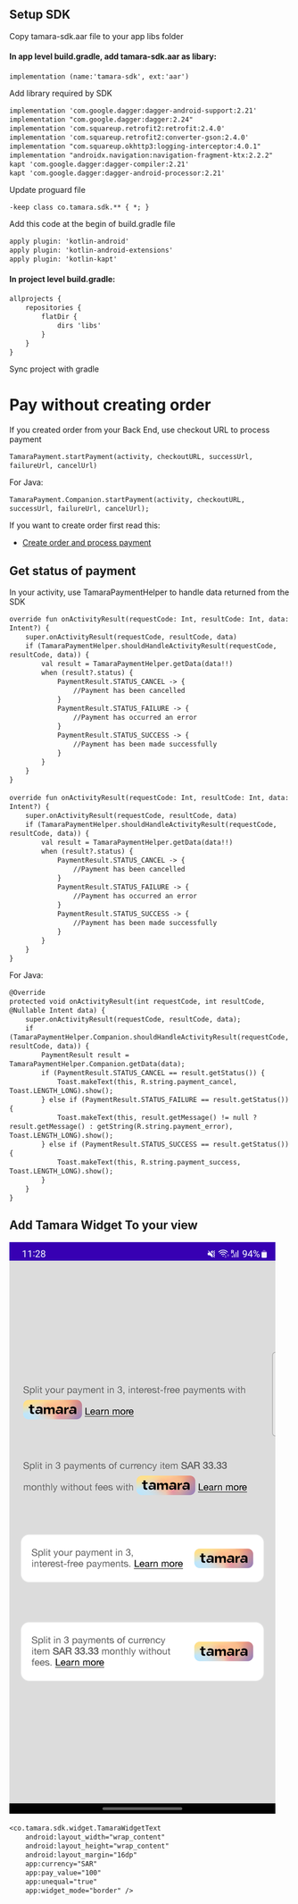 
## Setup SDK
Copy tamara-sdk.aar file to your app libs folder

#### In app level build.gradle, add tamara-sdk.aar as libary:
```
implementation (name:'tamara-sdk', ext:'aar')
```

Add library required by SDK
```
implementation 'com.google.dagger:dagger-android-support:2.21'
implementation "com.google.dagger:dagger:2.24"
implementation 'com.squareup.retrofit2:retrofit:2.4.0'
implementation 'com.squareup.retrofit2:converter-gson:2.4.0'
implementation "com.squareup.okhttp3:logging-interceptor:4.0.1"
implementation "androidx.navigation:navigation-fragment-ktx:2.2.2"
kapt 'com.google.dagger:dagger-compiler:2.21'
kapt 'com.google.dagger:dagger-android-processor:2.21'
```

Update proguard file
```
-keep class co.tamara.sdk.** { *; }
```

Add this code at the begin of build.gradle file
```
apply plugin: 'kotlin-android'
apply plugin: 'kotlin-android-extensions'
apply plugin: 'kotlin-kapt'
```

#### In project level build.gradle:
```
allprojects {
    repositories {
        flatDir {
            dirs 'libs'
        }
    }
}
```
Sync project with gradle


# Pay without creating order

If you created order from your Back End, use checkout URL to process payment

```
TamaraPayment.startPayment(activity, checkoutURL, successUrl, failureUrl, cancelUrl)
```

For Java:

```
TamaraPayment.Companion.startPayment(activity, checkoutURL, successUrl, failureUrl, cancelUrl);
```

If you want to create order first read this:
- [Create order and process payment](ORDERREADME.md)


## Get status of payment
In your activity, use TamaraPaymentHelper to handle data returned from the SDK
```
override fun onActivityResult(requestCode: Int, resultCode: Int, data: Intent?) {
    super.onActivityResult(requestCode, resultCode, data)
    if (TamaraPaymentHelper.shouldHandleActivityResult(requestCode, resultCode, data)) {
        val result = TamaraPaymentHelper.getData(data!!)
        when (result?.status) {
            PaymentResult.STATUS_CANCEL -> {
                //Payment has been cancelled
            }
            PaymentResult.STATUS_FAILURE -> {
                //Payment has occurred an error
            }
            PaymentResult.STATUS_SUCCESS -> {
                //Payment has been made successfully
            }
        }
    }
}

override fun onActivityResult(requestCode: Int, resultCode: Int, data: Intent?) {
    super.onActivityResult(requestCode, resultCode, data)
    if (TamaraPaymentHelper.shouldHandleActivityResult(requestCode, resultCode, data)) {
        val result = TamaraPaymentHelper.getData(data!!)
        when (result?.status) {
            PaymentResult.STATUS_CANCEL -> {
                //Payment has been cancelled
            }
            PaymentResult.STATUS_FAILURE -> {
                //Payment has occurred an error
            }
            PaymentResult.STATUS_SUCCESS -> {
                //Payment has been made successfully
            }
        }
    }
}
```

For Java:

```
@Override
protected void onActivityResult(int requestCode, int resultCode, @Nullable Intent data) {
    super.onActivityResult(requestCode, resultCode, data);
    if (TamaraPaymentHelper.Companion.shouldHandleActivityResult(requestCode, resultCode, data)) {
        PaymentResult result = TamaraPaymentHelper.Companion.getData(data);
        if (PaymentResult.STATUS_CANCEL == result.getStatus()) {
            Toast.makeText(this, R.string.payment_cancel, Toast.LENGTH_LONG).show();
        } else if (PaymentResult.STATUS_FAILURE == result.getStatus()) {
            Toast.makeText(this, result.getMessage() != null ? result.getMessage() : getString(R.string.payment_error), Toast.LENGTH_LONG).show();
        } else if (PaymentResult.STATUS_SUCCESS == result.getStatus()) {
            Toast.makeText(this, R.string.payment_success, Toast.LENGTH_LONG).show();
        }
    }
}
```


## Add Tamara Widget To your view
![alt Tamara Widget](tamara_widget.png)

```
<co.tamara.sdk.widget.TamaraWidgetText
    android:layout_width="wrap_content"
    android:layout_height="wrap_content"
    android:layout_margin="16dp"
    app:currency="SAR"
    app:pay_value="100"
    app:unequal="true"
    app:widget_mode="border" />
```